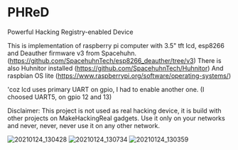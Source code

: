 # PHReD
Powerful Hacking Registry-enabled Device



This is implementation of raspberry pi computer with 3.5" tft lcd, esp8266 and Deauther firmware v3 from Spacehuhn. (https://github.com/SpacehuhnTech/esp8266_deauther/tree/v3)
There is also Huhnitor installed (https://github.com/SpacehuhnTech/Huhnitor)
And raspbian OS lite (https://www.raspberrypi.org/software/operating-systems/)


'coz lcd uses primary UART on gpio, I had to enable another one. (I choosed UART5, on gpio 12 and 13)

Disclaimer:
This project is not used as real hacking device, it is build with other projects on MakeHackingReal gadgets.
Use it only on your networks and never, never, never use it on any other network.


![20210124_130428](https://user-images.githubusercontent.com/77921266/105630613-7b0d6b80-5e4a-11eb-8535-bf7bd732d3d3.jpg)
![20210124_130734](https://user-images.githubusercontent.com/77921266/105630620-82cd1000-5e4a-11eb-840e-cbf9080102d4.jpg)
![20210124_130359](https://user-images.githubusercontent.com/77921266/105630625-89f41e00-5e4a-11eb-9a81-fe6059ffd2af.jpg)
